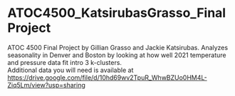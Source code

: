 # ATOC4500_KatsirubasGrasso_FinalProject
ATOC 4500 Final Project by Gillian Grasso and Jackie Katsirubas. Analyzes seasonality in Denver and Boston by looking at how well 2021 temperature and pressure data fit intro 3 k-clusters.  
Additional data you will need is available at https://drive.google.com/file/d/10hd69wv2TpuR_WhwBZUo0HM4L-Ziq5Lm/view?usp=sharing
